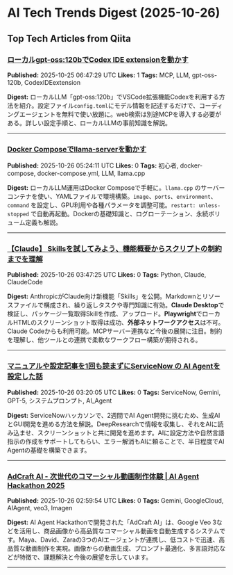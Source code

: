 # AI Tech Trends Digest (2025-10-26)


## Top Tech Articles from Qiita


### [ローカルgpt-oss:120bでCodex IDE extensionを動かす](https://qiita.com/irochigai-mono/items/146805262830efee5f7f)
**Published:** 2025-10-25 06:47:29 UTC
**Likes:** 1
**Tags:** MCP, LLM, gpt-oss-120b, CodexIDEextension

**Digest:**
ローカルLLM「gpt-oss:120b」でVSCode拡張機能Codexを利用する方法を紹介。設定ファイル`config.toml`にモデル情報を記述するだけで、コーディングエージェントを無料で使い放題に。web検索は別途MCPを導入する必要がある。詳しい設定手順と、ローカルLLMの事前知識を解説。

---

### [Docker Composeでllama‑serverを動かす](https://qiita.com/irochigai-mono/items/3975dc01c0cb3a5f104f)
**Published:** 2025-10-26 05:24:11 UTC
**Likes:** 0
**Tags:** 初心者, docker-compose, docker-compose.yml, LLM, llama.cpp

**Digest:**
ローカルLLM運用はDocker Composeで手軽に。`llama.cpp` のサーバーコンテナを使い、YAMLファイルで環境構築。`image`、`ports`、`environment`、`command` を設定し、GPU利用や各種パラメータを調整可能。`restart: unless-stopped` で自動再起動。Dockerの基礎知識と、ログローテーション、永続ボリューム定義も解説。

---

### [【Claude】 Skillsを試してみよう、機能概要からスクリプトの制約までを理解](https://qiita.com/eno49conan/items/a303d3e8aa770c6e2448)
**Published:** 2025-10-26 03:47:25 UTC
**Likes:** 0
**Tags:** Python, Claude, ClaudeCode

**Digest:**
AnthropicがClaude向け新機能「Skills」を公開。Markdownとリソースファイルで構成され、繰り返しタスクや専門知識に有効。**Claude Desktop**で検証し、パッケージ一覧取得Skillを作成、アップロード。**Playwright**でローカルHTMLのスクリーンショット取得は成功、**外部ネットワークアクセス**は不可。Claude Codeからも利用可能。MCPサーバー連携など今後の展開に注目。制約を理解し、他ツールとの連携で柔軟なワークフロー構築が期待される。

---

### [マニュアルや設定記事を1回も読まずにServiceNow の AI Agentを設定した話](https://qiita.com/oichan00/items/2ac0b221a6d106f4fa79)
**Published:** 2025-10-26 03:20:05 UTC
**Likes:** 0
**Tags:** ServiceNow, Gemini, GPT-5, システムプロンプト, AI_Agent

**Digest:**
ServiceNowハッカソンで、2週間でAI Agent開発に挑むため、生成AIとGUI開発を進める方法を解説。DeepResearchで情報を収集し、それをAIに読み込ませ、スクリーンショットと共に開発を進めます。AIに設定方法や自然言語指示の作成をサポートしてもらい、エラー解消もAIに頼ることで、半日程度でAI Agentの基礎を構築できます。

---

### [AdCraft AI - 次世代のコマーシャル動画制作体験 | AI  Agent Hackathon 2025](https://qiita.com/oharu121/items/a21b4fea599028d5d59c)
**Published:** 2025-10-26 02:59:54 UTC
**Likes:** 0
**Tags:** Gemini, GoogleCloud, AIAgent, veo3, Imagen

**Digest:**
AI Agent Hackathonで開発された「AdCraft AI」は、Google Veo 3などを活用し、商品画像から高品質なコマーシャル動画を自動生成するシステムです。Maya、David、Zaraの3つのAIエージェントが連携し、低コストで迅速、高品質な動画制作を実現。画像からの動画生成、プロンプト最適化、多言語対応などが特徴で、課題解決と今後の展望を示しています。

---